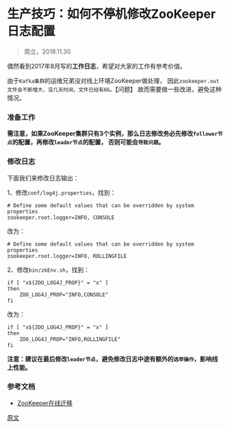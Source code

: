 

生产技巧：如何不停机修改ZooKeeper日志配置
=========================
> 周立，2018.11.30

偶然看到2017年8月写的**工作日志**，希望对大家的工作有参考价值。

由于`Kafka集群`的运维兄弟没对线上环境ZooKeeper做处理，
因此`zookeeper.out文件会不断增大，没几天时间，文件已经有6G。`【问题】
故而需要做一些改进，避免这种情况。


### 准备工作

**需注意，如果ZooKeeper集群只有3个实例，那么日志修改务必先修改`follower节点`的配置，再修改`leader节点`的配置，
否则可能会`导致问题`。**


### 修改日志

下面我们来修改日志输出：

1、修改`conf/log4j.properties`，找到：
```
# Define some default values that can be overridden by system properties
zookeeper.root.logger=INFO, CONSOLE
```
改为：
```properties
# Define some default values that can be overridden by system properties
zookeeper.root.logger=INFO, ROLLINGFILE
```

2、修改`bin/zkEnv.sh`，找到：
```
if [ "x${ZOO_LOG4J_PROP}" = "x" ]
then
    ZOO_LOG4J_PROP="INFO,CONSOLE"
fi
```
改为：
```
if [ "x${ZOO_LOG4J_PROP}" = "x" ]
then
    ZOO_LOG4J_PROP="INFO,ROLLINGFILE"
fi
```


**注意：建议在最后修改`leader节点`，避免修改日志中途有额外的`选举操作`，影响线上性能。**


### 参考文档
* [ZooKeeper在线迁移](https://blog.csdn.net/lirenzuo/article/details/71080063)


[原文](http://www.itmuch.com/work/change-zk-log-dir/)

